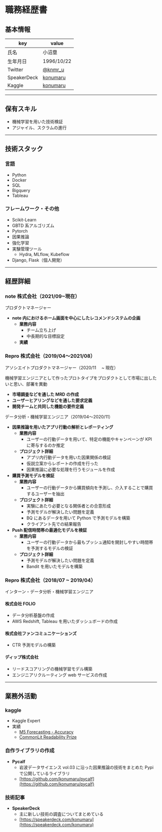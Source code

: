 # 職務経歴書

## 基本情報

| key         | value                                        |
| ----------- | -------------------------------------------- |
| 氏名        | 小沼塁                                       |
| 生年月日    | 1996/10/22                                   |
| Twitter     | [@knmr_u](https://twitter.com/knmr_u)        |
| SpeakerDeck | [konumaru](https://speakerdeck.com/konumaru) |
| Kaggle      | [konumaru](https://www.kaggle.com/konumaru)  |

---

## 保有スキル

- 機械学習を用いた技術検証
- アジャイル、スクラムの進行

---

## 技術スタック

### 言語

- Python
- Docker
- SQL
- Bigquery
- Tableau

### フレームワーク・その他

- Scikit-Learn
- GBTD 系アルゴリズム
- Pytorch
- 因果推論
- 強化学習
- 実験管理ツール
  - Hydra, MLflow, Kubeflow
- Django, Flask（個人開発）

---

## 経歴詳細

<!-- Template:
### 会社名 (YYYY/MM ~ YYYY/MM)

主な職務について

- **プロジェクト名**
  - **業務内容**
  - **実績**
 -->

### note 株式会社（2021/09~現在）

プロダクトマネージャー

- **note 内におけるホーム画面を中心にしたレコメンドシステムの企画**
  - **業務内容**
    - チーム立ち上げ
    - 中長期的な目標設定
  - **実績**

### Repro 株式会社（2019/04〜2021/08）

アソシエイトプロダクトマネージャー（2020/11 　~ 現在）

機械学習エンジニアとして作ったプロトタイプをプロダクトとして市場に出したいと思い、部署を異動

- **市場調査などを通した MRD の作成**
- **ユーザーヒアリングなどを通した要求定義**
- **開発チームと共同した機能の要件定義**

データ分析・機械学習エンジニア（2019/04〜2020/11）

- **因果推論を用いたアプリ行動の解析とレポーティング**
  - **業務内容**
    - ユーザーの行動データを用いて、特定の機能やキャンペーンが KPI に寄与するのか推定
  - **プロジェクト詳細**
    - アプリ内行動データを用いた因果関係の検証
    - 仮説立案からレポートの作成を行った
    - 因果推論に必要な処理を行うモジュールを作成
- **購買予測モデルを検証**
  - **業務内容**
    - ユーザーの行動データから購買傾向を予測し、介入することで購買するユーザーを抽出
  - **プロジェクト詳細**
    - 実験にあたり必要となる関係者との合意形成
    - 予測モデルが解決したい問題を定義
    - BQ にあるデータを用いて Python で予測モデルを構築
    - クライアント先での結果報告
- **Push 配信時間帯の最適化モデルを検証**
  - **業務内容**
    - ユーザーの行動データから最もプッシュ通知を開封しやすい時間帯を予測するモデルの検証
  - **プロジェクト詳細**
    - 予測モデルが解決したい問題を定義
    - Bandit を用いたモデルを構築

### Repro 株式会社（2018/07 ~ 2019/04）

インターン・データ分析・機械学習エンジニア

#### 株式会社 FOLIO

- データ分析基盤の作成
- AWS Redshift, Tableau を用いたダッシュボードの作成

#### 株式会社ファンコミュニケーションズ

- CTR 予測モデルの構築

#### ディップ株式会社

- リードスコアリングの機械学習モデル構築
- エンジニアリクルーティング web サービスの作成

---

## 業務外活動

<!-- Template:
- **活動名**
  - 主な内容
  - [url](url)
 -->

### kaggle

- Kaggle Expert
- 実績
  - [M5 Forecasting - Accuracy](https://www.kaggle.com/c/m5-forecasting-accuracy)
  - [CommonLit Readability Prize](https://www.kaggle.com/c/commonlitreadabilityprize)

### 自作ライブラリの作成

- **Pycalf**
  - 岩波データサイエンス vol.03 に沿った因果推論の技術をまとめた Pypi で公開しているライブラリ
  - [https://github.com/konumaru/pycalf](https://github.com/konumaru/pycalf)

### 技術記事

<!-- Template:
- **Platform**
  - 主な内容
  - [url](url)
 -->

- **SpeakerDeck**
  - 主に新しい技術の調査についてまとめている
  - [https://speakerdeck.com/konumaru](https://speakerdeck.com/konumaru)
